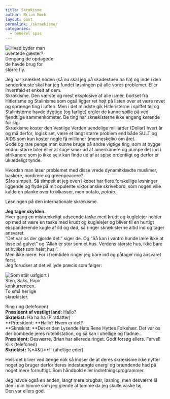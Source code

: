 ```yaml
---
title: Skrækisme
author: Brian Mørk
layout: post
permalink: /skraekisme/
categories:
  - Generel spas
---
```

<div class="bitImage bitRight" style="width: 152px">
  <img src="http://www.abekat.net/images/fly.jpg" alt="Hvad byder man uventede gæster?" /><br /> Dengang de opdagede de havde brug for større fly.
</div>

Jeg har knækket nøden (så nu skal jeg på skadestuen ha ha) og inde i den sønderknuste skal har jeg fundet løsningen på alle vores problemer. Eller ihvertfald et enkelt af dem.  
Skrækisme. Den værste og mest eksplosive af alle ismer, bortset fra Hitlerisme og Stalinisme som også ligger ret højt på listen over at være røvet og sprænge ting i luften. Men i det mindste gik Hitleristerne i spiffet tøj og Stalinisterne havde dygtige (og farlige) orgler de kunne spille på ved fjendtlige sammenkomster. De ting har skrækisterne ikke engang kørende for sig.  
Skrækisme koster den Vestlige Verden uendelige milliarder (Dollar) hvert år og må derfor, logisk set, være et langt større problem end både SULT og AIDS som kun koster nogle få millioner (menneskeliv) om året.  
Gode og rare penge man kunne bruge på andre vigtige ting, som at bygge endnu større biler eller at suge smør ud af amerikanere og pumpe det ind i afrikanere som jo ikke selv kan finde ud af at spise ordentligt og derfor er uklædeligt tynde.

Hvordan man løser problemet med disse vrede dynamitklædte muslimer, baskere, nordirere og greenpeacere?  
Såre simpelt. Så simpelt at jeg oven i købet har flere forskellige løsninger liggende og flyde på mit opulente viktorianske skrivebord, som nogen ville kalde en planke over to ølkasser, men potato, *potato*.

Løsningen på den internationale skrækisme.

**Jeg tager skylden.**  
Hver gang en mistænkeligt udseende taske med krudt og kuglelejer holder op med at være en taske med krudt og kuglelejer og bliver til en hurtigt ekspanderende kugle af ild og død, så ringer skrækisterne altid ind og tager ansvaret.  
”Det var os der gjorde det.” siger de. Og ”Så kan i vantro hunde lære ikke at tisse på gulvet” og ”Allah er stor som et hus. Verdens største hus, ikke bare et hvilket som helst hus.”.  
Men ikke mere. For i fremtiden ringer jeg bare ind og påtager mig ansvaret først.  
Jeg forudser at det vil lyde præcis som følger:

<div class="bitImage bitLeft" style="width: 172px">
  <img src="http://www.abekat.net/images/Peace201.jpg" alt="Som står uafgjort i Sten, Saks, Papir konkurrencen." /><br /> To små herlige skrækister.
</div>

Ring ring (telefonen)  
**Præsident af vestligt land:** Hallo?  
**Skrækist:** Ha ha ha (Piratlatter)  
**Præsident: **Hallo? Hvem er det?  
**Skrækist: **Det er den Lysende Hats Rene Hyttes Folkehær. Det var os der bombede jeres rutebilstation, og så kan i uhellige og fladnæ…  
**Præsident:** Desværre, Brian har allerede ringet. Godt forsøg ellers. Farvel!  
Klik (telefonen)  
**Skrækist:** %\*#&¤=\*!! (uhellige eder)

Hvis det bliver ved længe nok så indser de at deres skrækisme ikke nytter noget og bruger derfor deres indestængte energi og brændende had på noget mere fornuftigt. Som håndbold eller indretningsprogrammer.

Jeg havde også en anden, langt mere brugbar, løsning, men desværre lå den i min lomme som jeg glemte at tømme da jeg skulle vaske tøj.  
Den var ellers god.